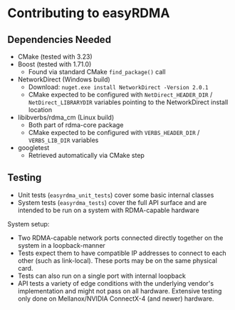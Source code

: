 # Contributing to easyRDMA

## Dependencies Needed

- CMake (tested with 3.23)
- Boost (tested with 1.71.0)
    - Found via standard CMake `find_package()` call
- NetworkDirect (Windows build)
    - Download: `nuget.exe install NetworkDirect -Version 2.0.1`
    - CMake expected to be configured with `NetDirect_HEADER_DIR` / `NetDirect_LIBRARYDIR` variables pointing to the NetworkDirect install location
- libibverbs/rdma_cm (Linux build)
    - Both part of rdma-core package
    - CMake expected to be configured with `VERBS_HEADER_DIR` / `VERBS_LIB_DIR` variables
- googletest
    - Retrieved automatically via CMake step

## Testing

- Unit tests (`easyrdma_unit_tests`) cover some basic internal classes
- System tests (`easyrdma_tests`) cover the full API surface and are intended to be run on a system with RDMA-capable hardware

System setup:

- Two RDMA-capable network ports connected directly together on the system in a loopback-manner
- Tests expect them to have compatible IP addresses to connect to each other (such as link-local). These ports may be on the same physical card.
- Tests can also run on a single port with internal loopback
- API tests a variety of edge conditions with the underlying vendor's implementation and might not pass on all hardware. Extensive testing only done on Mellanox/NVIDIA ConnectX-4 (and newer) hardware.
